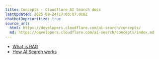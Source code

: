 ```yaml
---
title: Concepts · Cloudflare AI Search docs
lastUpdated: 2025-09-24T17:03:07.000Z
chatbotDeprioritize: true
source_url:
  html: https://developers.cloudflare.com/ai-search/concepts/
  md: https://developers.cloudflare.com/ai-search/concepts/index.md
---
```


* [What is RAG](https://developers.cloudflare.com/ai-search/concepts/what-is-rag/)
* [How AI Search works](https://developers.cloudflare.com/ai-search/concepts/how-ai-search-works/)
